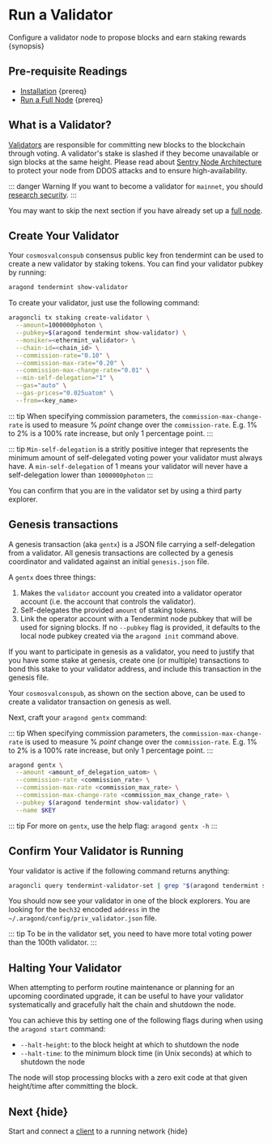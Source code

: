 <!--
order: 4
-->

# Run a Validator

Configure a validator node to propose blocks and earn staking rewards {synopsis}

## Pre-requisite Readings

- [Installation](./installation.md) {prereq}
- [Run a Full Node](./run_node.md) {prereq}

## What is a Validator?

[Validators](https://hub.cosmos.network/master/validators/overview.html) are responsible for committing new blocks to the blockchain through voting. A validator's stake is slashed if they become unavailable or sign blocks at the same height. Please read about [Sentry Node Architecture](https://hub.cosmos.network/master/validators/validator-faq.html#how-can-validators-protect-themselves-from-denial-of-service-attacks) to protect your node from DDOS attacks and to ensure high-availability.

::: danger Warning
If you want to become a validator for `mainnet`, you should [research security](https://hub.cosmos.network/master/validators/security.html).
:::

You may want to skip the next section if you have already set up a [full node](../aragon-tutorials/join-mainnet.md).

## Create Your Validator

Your `cosmosvalconspub` consensus public key fron tendermint can be used to create a new validator by staking tokens. You can find your validator pubkey by running:

```bash
aragond tendermint show-validator
```

To create your validator, just use the following command:

```bash
aragoncli tx staking create-validator \
  --amount=1000000photon \
  --pubkey=$(aragond tendermint show-validator) \
  --moniker=<ethermint_validator> \
  --chain-id=<chain_id> \
  --commission-rate="0.10" \
  --commission-max-rate="0.20" \
  --commission-max-change-rate="0.01" \
  --min-self-delegation="1" \
  --gas="auto" \
  --gas-prices="0.025uatom" \
  --from=<key_name>
```

::: tip
When specifying commission parameters, the `commission-max-change-rate` is used to measure % _point_ change over the `commission-rate`. E.g. 1% to 2% is a 100% rate increase, but only 1 percentage point.
:::

::: tip
`Min-self-delegation` is a stritly positive integer that represents the minimum amount of self-delegated voting power your validator must always have. A `min-self-delegation` of 1 means your validator will never have a self-delegation lower than `1000000photon`
:::

You can confirm that you are in the validator set by using a third party explorer.

## Genesis transactions

A genesis transaction (aka `gentx`) is a JSON file carrying a self-delegation from a validator. All genesis transactions are collected by a genesis coordinator and validated against an initial `genesis.json` file.

A `gentx` does three things:

1. Makes the `validator` account you created into a validator operator account (i.e. the account that controls the validator).
2. Self-delegates the provided `amount` of staking tokens.
3. Link the operator account with a Tendermint node pubkey that will be used for signing blocks. If no `--pubkey` flag is provided, it defaults to the local node pubkey created via the `aragond init` command above.

If you want to participate in genesis as a validator, you need to justify that
you have some stake at genesis, create one (or multiple) transactions to bond this stake to your validator address, and include this transaction in the genesis file.

Your `cosmosvalconspub`, as shown on the section above, can be used to create a validator transaction on genesis as well.

Next, craft your `aragond gentx` command:

::: tip
When specifying commission parameters, the `commission-max-change-rate` is used to measure % _point_ change over the `commission-rate`. E.g. 1% to 2% is a 100% rate increase, but only 1 percentage point.
:::

```bash
aragond gentx \
  --amount <amount_of_delegation_uatom> \
  --commission-rate <commission_rate> \
  --commission-max-rate <commission_max_rate> \
  --commission-max-change-rate <commission_max_change_rate> \
  --pubkey $(aragond tendermint show-validator) \
  --name $KEY
```

::: tip
For more on `gentx`, use the help flag: `aragond gentx -h`
:::

## Confirm Your Validator is Running

Your validator is active if the following command returns anything:

```bash
aragoncli query tendermint-validator-set | grep "$(aragond tendermint show-validator)"
```

You should now see your validator in one of the block explorers. You are looking for the `bech32`
encoded `address` in the `~/.aragond/config/priv_validator.json` file.

::: tip
To be in the validator set, you need to have more total voting power than the 100th validator.
:::

## Halting Your Validator

When attempting to perform routine maintenance or planning for an upcoming coordinated
upgrade, it can be useful to have your validator systematically and gracefully halt the chain and shutdown the node.

You can achieve this by setting one of the following flags during when using the `aragond start` command:

- `--halt-height`: to the block height at which to shutdown the node
- `--halt-time`: to the minimum block time (in Unix seconds) at which to shutdown the node

The node will stop processing blocks with a zero exit code at that given height/time after
committing the block.

## Next {hide}

Start and connect a [client](./clients.md) to a running network {hide}
